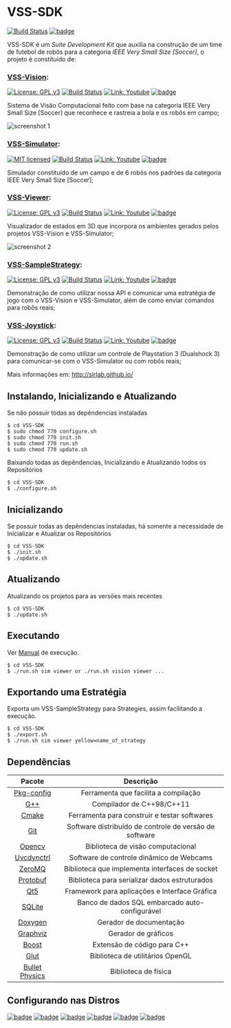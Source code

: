 # VSS-SDK
[![Build Status](https://travis-ci.org/SIRLab/VSS-SDK.svg?branch=master)][travis]
[![badge](https://img.shields.io/badge/Release-1.0.5-blue.svg)][badges]


VSS-SDK é um *Suite Development Kit* que auxília na construção de um time de futebol de robôs para a categoria *IEEE Very Small Size [Soccer]*, 
o projeto é constituído de: 

### [VSS-Vision][vision]:
[![License: GPL v3](https://img.shields.io/badge/License-GPL%20v3-blue.svg)][gpl3]
[![Build Status](https://travis-ci.org/SIRLab/VSS-Vision.svg?branch=master)][vision-travis]
[![Link: Youtube](https://img.shields.io/badge/Link-Youtube-red.svg)][vision-youtube]
[![badge](https://img.shields.io/badge/contributors-5-blue.svg)][vision-con]

Sistema de Visão Computacional feito com base na categoria IEEE Very Small Size [Soccer] que reconhece e rastreia a bola e os robôs em campo;

![screenshot 1](https://raw.githubusercontent.com/SIRLab/VSS-Vision/master/images/top.png)

### [VSS-Simulator][simulator]:
[![MIT licensed](https://img.shields.io/badge/license-MIT-blue.svg)][mit]
[![Build Status](https://travis-ci.org/SIRLab/VSS-Simulator.svg?branch=master)][simulator-travis]
[![Link: Youtube](https://img.shields.io/badge/Link-Youtube-red.svg)][simulator-youtube]
[![badge](https://img.shields.io/badge/contributors-2-blue.svg)][simulator-con]

Simulador constituído de um campo e de 6 robôs nos padrões da categoria IEEE Very Small Size [Soccer];

### [VSS-Viewer][viewer]:
[![License: GPL v3](https://img.shields.io/badge/License-GPL%20v3-blue.svg)][gpl3]
[![Build Status](https://travis-ci.org/SIRLab/VSS-Viewer.svg?branch=master)][viewer-travis]
[![Link: Youtube](https://img.shields.io/badge/Link-Youtube-red.svg)][viewer-youtube]
[![badge](https://img.shields.io/badge/contributors-1-blue.svg)][viewer-con]

Visualizador de estados em 3D que incorpora os ambientes gerados pelos projetos VSS-Vision e VSS-Simulator;

![screenshot 2](https://raw.githubusercontent.com/SIRLab/VSS-Viewer/master/images/top.png)

### [VSS-SampleStrategy][sample]:
[![License: GPL v3](https://img.shields.io/badge/License-GPL%20v3-blue.svg)][gpl3]
[![Build Status](https://travis-ci.org/SIRLab/VSS-SampleStrategy.svg?branch=master)][sample-travis]
[![Link: Youtube](https://img.shields.io/badge/Link-Youtube-red.svg)][sample-youtube]
[![badge](https://img.shields.io/badge/contributors-1-blue.svg)][sample-con]

Demonstração de como utilizar nossa API e comunicar uma estratégia de jogo com o VSS-Vision e VSS-Simulator, além de como enviar comandos para robôs reais;

### [VSS-Joystick][joystick]:
[![License: GPL v3](https://img.shields.io/badge/License-GPL%20v3-blue.svg)][gpl3]
[![Build Status](https://travis-ci.org/SIRLab/VSS-Joystick.svg?branch=master)][joystick-travis]
[![Link: Youtube](https://img.shields.io/badge/Link-Youtube-red.svg)][joystick-youtube]
[![badge](https://img.shields.io/badge/contributors-1-blue.svg)][joystick-con]


Demonstração de como utilizar um controle de Playstation 3 (Dualshock 3) para comunicar-se com o VSS-Simulator ou com robôs reais;

Mais informações em: http://sirlab.github.io/

Instalando, Inicializando e Atualizando
---------------------------------------
Se não possuir todas as depêndencias instaladas
```
$ cd VSS-SDK
$ sudo chmod 770 configure.sh
$ sudo chmod 770 init.sh
$ sudo chmod 770 run.sh
$ sudo chmod 770 update.sh
```

Baixando todas as depêndencias, Inicializando e Atualizando todos os Repositórios
```
$ cd VSS-SDK
$ ./configure.sh
```

Inicializando
-------------
Se possuir todas as depêndencias instaladas, há somente a necessidade de Inicializar e Atualizar os Repositórios
```
$ cd VSS-SDK
$ ./init.sh
$ ./update.sh
```


Atualizando
-----------
Atualizando os projetos para as versões mais recentes
```
$ cd VSS-SDK
$ ./update.sh
```


Executando
----------
Ver [Manual][manual] de execução.
```
$ cd VSS-SDK
$ ./run.sh sim viewer or ./run.sh vision viewer ...
```



Exportando uma Estratégia
-------------------------
Exporta um VSS-SampleStrategy para Strategies, assim facilitando a execução.
```
$ cd VSS-SDK
$ ./export.sh
$ ./run.sh sim viewer yellow=name_of_strategy
```



Dependências
------------

| Pacote                                    | Descrição                                              |
| :---------------------------------------: |:------------------------------------------------------:|
| [Pkg-config][pkg-config]                  | Ferramenta que facilita a compilação                   |
| [G++][gpp]                                | Compilador de C++98/C++11                              |
| [Cmake][cmake]                            | Ferramenta para construir e testar softwares           |
| [Git][git]                                | Software distribuído de controle de versão de software |
| [Opencv][opencv]                          | Biblioteca de visão computacional                      |
| [Uvcdynctrl][uvcdynctrl]                  | Software de controle dinâmico de Webcams               |
| [ZeroMQ][zeromq]                          | Biblioteca que implementa interfaces de socket         |
| [Protobuf][protobuf]                      | Biblioteca para serializar dados estruturados          |
| [Qt5][qt]                                 | Framework para aplicações e Interface Gráfica          |
| [SQLite][sqlite]                          | Banco de dados SQL embarcado auto-configurável         |
| [Doxygen][doxygen]                        | Gerador de documentação                                |
| [Graphviz][graphviz]                      | Gerador de gráficos                                    |
| [Boost][boost]                            | Extensão de código para C++                            |
| [Glut][glut]                              | Biblioteca de utilitários OpenGL                       |
| [Bullet Physics][bullet]                  | Biblioteca de física                                   |


Configurando nas Distros
------------------------
[![badge](https://img.shields.io/badge/Ubuntu-16.04-brightgreen.svg)][badges]
[![badge](https://img.shields.io/badge/Ubuntu-14.04-brightgreen.svg)][badges]
[![badge](https://img.shields.io/badge/Debian-8.2-brightgreen.svg)][badges]
[![badge](https://img.shields.io/badge/Debian-8.5-yellow.svg)][badges]
[![badge](https://img.shields.io/badge/Fedora-24-red.svg)][badges]
[![badge](https://img.shields.io/badge/Mint-18-red.svg)][badges]


[vision]: https://github.com/SIRLab/VSS-Vision
[simulator]: https://github.com/SIRLab/VSS-Simulator
[viewer]: https://github.com/SIRLab/VSS-Viewer
[sample]: https://github.com/SIRLab/VSS-SampleStrategy
[joystick]: https://github.com/SIRLab/VSS-Joystick
[manual]: https://github.com/SIRLab/VSS-SDK/blob/master/MANUAL.md

[pkg-config]: https://github.com/pkgconf/pkgconf
[gpp]: http://www.cprogramming.com/g++.html
[cmake]: https://cmake.org/
[git]: https://git-scm.com/
[opencv]: http://opencv.org/
[uvcdynctrl]: https://sourceforge.net/projects/libwebcam/
[zeromq]: http://zeromq.org/
[protobuf]: https://developers.google.com/protocol-buffers/
[qt]: https://www.qt.io/
[sqlite]: https://sqlite.org/
[doxygen]: http://www.stack.nl/~dimitri/doxygen/
[graphviz]: http://www.graphviz.org/
[boost]: http://www.boost.org/
[glut]: https://www.opengl.org/resources/libraries/glut/
[bullet]: http://bulletphysics.org/wordpress/

[gpl3]: http://www.gnu.org/licenses/gpl-3.0/
[mit]: https://raw.githubusercontent.com/hyperium/hyper/master/LICENSE

[badges]: http://shields.io/
[travis]: https://travis-ci.org/SIRLab/VSS-SDK
[youtube1]: https://www.youtube.com/watch?v=kY607fLqeB0
[youtube2]: https://www.youtube.com/watch?v=UQeVL_I5NIw

[vision-travis]: https://travis-ci.org/SIRLab/VSS-Vision
[simulator-travis]: https://travis-ci.org/SIRLab/VSS-Simulator
[viewer-travis]: https://travis-ci.org/SIRLab/VSS-Viewer
[sample-travis]: https://travis-ci.org/SIRLab/VSS-SampleStrategy
[joystick-travis]: https://travis-ci.org/SIRLab/VSS-Joystick

[vision-con]: https://github.com/SIRLab/VSS-Vision/graphs/contributors
[simulator-con]: https://github.com/SIRLab/VSS-Simulator/graphs/contributors
[viewer-con]: https://github.com/SIRLab/VSS-Viewer/graphs/contributors
[sample-con]: https://github.com/SIRLab/VSS-SampleStrategy/graphs/contributors
[joystick-con]: https://github.com/SIRLab/VSS-Joystick/graphs/contributors

[vision-youtube]: https://www.youtube.com/watch?v=LnWzAgE9Oqs
[simulator-youtube]: https://www.youtube.com/watch?v=PZ5toHCb7KY
[viewer-youtube]: https://www.youtube.com/watch?v=uyFlXV-0NnU
[sample-youtube]: https://www.youtube.com/watch?v=qYsNPGvAuME
[joystick-youtube]: https://www.youtube.com/watch?v=KJb4MIfrmH8
